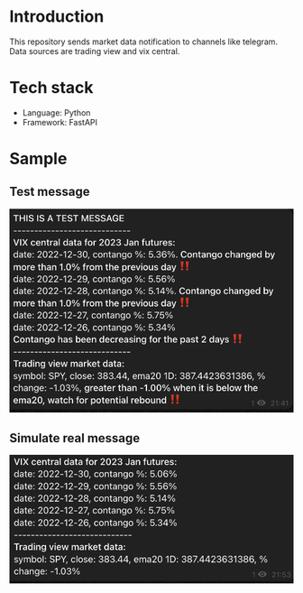 # Introduction
This repository sends market data notification to channels like telegram. Data sources are trading view and vix central.

# Tech stack
* Language: Python
* Framework: FastAPI

# Sample
## Test message
![test message](images/telegram_test_message.png)

## Simulate real message
![test message](images/telegram_simulate_tradingview_traffic.png)